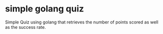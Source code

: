 # simple golang quiz
 Simple Quiz using golang that retrieves the number of points scored as well as the success rate. 
